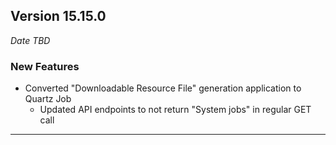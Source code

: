
## Version 15.15.0
_Date TBD_

### New Features
* Converted "Downloadable Resource File" generation application to Quartz Job
  * Updated API endpoints to not return "System jobs" in regular GET call

---
